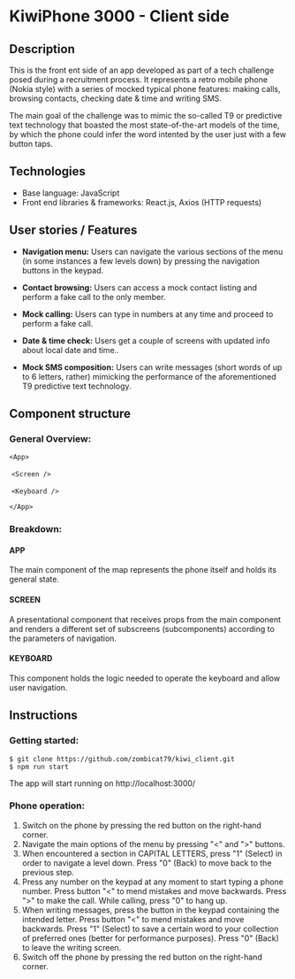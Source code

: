 # KiwiPhone 3000 - Client side

## Description

This is the front ent side of an app developed as part of a tech challenge posed during a recruitment process.  It represents a retro mobile phone (Nokia style) with a series of mocked typical phone features: making calls, browsing contacts, checking date & time and writing SMS.

The main goal of the challenge was to mimic the so-called T9 or predictive text technology that boasted the most state-of-the-art models of the time, by which the phone could infer the word intented by the user just with a few button taps. 

## Technologies

- Base language: JavaScript
- Front end libraries & frameworks: React.js, Axios (HTTP requests)

  

## User stories / Features

- **Navigation menu:** Users can navigate the various sections of the menu  (in some instances a few levels down) by pressing the navigation buttons in the keypad. 

- **Contact browsing:** Users can access a mock contact listing and perform a fake call to the only member. 

- **Mock calling:** Users can type in numbers at any time and proceed to perform a fake call.

- **Date & time check:** Users get a couple of screens with updated info about local date and time.. 

- **Mock SMS composition:** Users can write messages (short words of up to 6 letters, rather) mimicking the performance of the aforementioned T9 predictive text technology. 
  
  

## Component structure

### General Overview:

`<App>`

​		`<Screen />`

​		`<Keyboard />`

`</App>`



### Breakdown:

#### APP

The main component of the map represents the phone itself and holds its general state.

#### SCREEN

A presentational component that receives props from the main component and renders a different set of subscreens (subcomponents) according to the parameters of navigation. 

#### KEYBOARD

This component holds the logic needed to operate the keyboard and allow user navigation.



## Instructions

### Getting started:

```
$ git clone https://github.com/zombicat79/kiwi_client.git
$ npm run start
```

The app will start running on http://localhost:3000/

### Phone operation:

1. Switch on the phone by pressing the red button on the right-hand corner.
2. Navigate the main options of the menu by pressing "<" and ">" buttons.
3. When encountered a section in CAPITAL LETTERS, press "1" (Select) in order to navigate a level down. Press "0" (Back) to move back to the previous step.
4. Press any number on the keypad at any moment to start typing a phone number. Press button "<" to mend mistakes and move backwards. Press ">" to make the call. While calling, press "0" to hang up.
5. When writing messages, press the button in the keypad containing the intended letter. Press button "<" to mend mistakes and move backwards. Press "1" (Select) to save a certain word to your collection of preferred ones (better for performance purposes). Press "0" (Back) to leave the writing screen.
6. Switch off the phone by pressing the red button on the right-hand corner.

